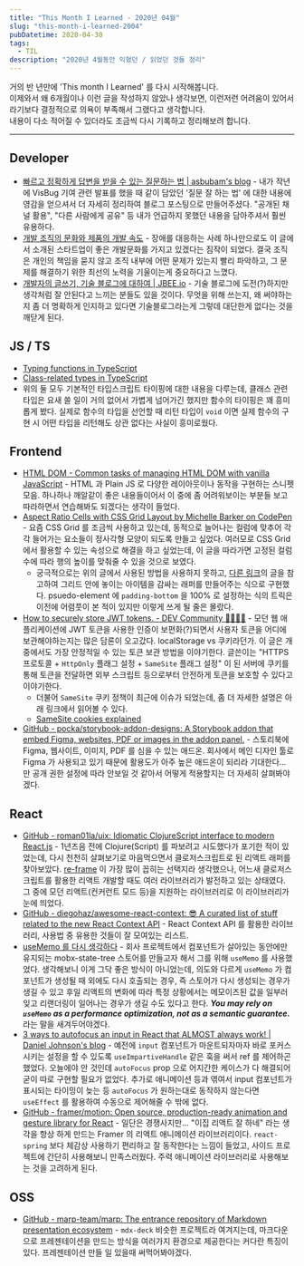 ```yaml
---
title: "This Month I Learned - 2020년 04월"
slug: "this-month-i-learned-2004"
pubDatetime: 2020-04-30
tags:
  - TIL
description: "2020년 4월동안 익혔던 / 읽었던 것들 정리"
---
```


거의 반 년만에 'This month I Learned' 를 다시 시작해봅니다.  
이제와서 왜 6개월이나 이런 글을 작성하지 않았나 생각보면, 이런저런 어려움이 있어서라기보다 결정적으로 의욕이 부족해서 그랬다고 생각합니다.  
내용이 다소 적어질 수 있더라도 조금씩 다시 기록하고 정리해보려 합니다.

---

## Developer

- [빠르고 정확하게 답변을 받을 수 있는 질문하는 법 | asbubam's blog](https://blog.2dal.com/2020/04/01/%EB%B9%A0%EB%A5%B4%EA%B3%A0-%EC%A0%95%ED%99%95%ED%95%98%EA%B2%8C-%EB%8B%B5%EB%B3%80%EC%9D%84-%EB%B0%9B%EC%9D%84-%EC%88%98-%EC%9E%88%EB%8A%94-%EC%A7%88%EB%AC%B8%ED%95%98%EB%8A%94-%EB%B2%95/) - 내가 작년에 VisBug 기여 관련 발표를 했을 때 같이 담았던 '질문 잘 하는 법' 에 대한 내용에 영감을 얻으셔서 더 자세히 정리하여 블로그 포스팅으로 만들어주셨다. "공개된 채널 활용", "다른 사람에게 공유" 등 내가 언급하지 못했던 내용을 담아주셔서 훨씬 유용하다.
- [개발 조직의 문화와 제품의 개발 속도](https://suhyunbaik.github.io/devops/2020/04/01/dev-culture-and-speed/) - 장애를 대응하는 사례 하나만으로도 이 글에서 소개된 스타트업이 좋은 개발문화를 가지고 있겠다는 짐작이 되었다. 결국 조직은 개인의 책임을 묻지 않고 조직 내부에 어떤 문제가 있는지 빨리 파악하고, 그 문제를 해결하기 위한 최선의 노력을 기울이는게 중요하다고 느꼈다.
- [개발자의 글쓰기, 기술 블로그에 대하여 | JBEE.io](https://jbee.io/essay/writing-of-developers/) - 기술 블로그에 도전(?)하지만 생각처럼 잘 안된다고 느끼는 분들도 있을 것이다. 무엇을 위해 쓰는지, 왜 써야하는지 좀 더 명확하게 인지하고 있다면 기술블로그라는게 그렇데 대단한게 없다는 것을 깨닫게 된다.

## JS / TS

- [Typing functions in TypeScript](https://2ality.com/2020/04/typing-functions-typescript.html)
- [Class-related types in TypeScript](https://2ality.com/2020/02/types-for-classes-typescript.html)
- 위의 둘 모두 기본적인 타입스크립트 타이핑에 대한 내용을 다루는데, 클래스 관련 타입은 요새 쓸 일이 거의 없어서 가볍게 넘어가긴 했지만 함수의 타이핑은 꽤 흥미롭게 봤다. 실제로 함수의 타입을 선언할 때 리턴 타입이 `void` 이면 실제 함수의 구현 시 어떤 타입을 리턴해도 상관 없다는 사실이 흥미로웠다.

## Frontend

- [HTML DOM - Common tasks of managing HTML DOM with vanilla JavaScript](https://htmldom.dev/) - HTML 과 Plain JS 로 다양한 레이아웃이나 동작을 구현하는 스니펫 모음. 하나하나 깨알같이 좋은 내용들이어서 이 중에 좀 어려워보이는 부분들 보고 따라하면서 연습해봐도 되겠다는 생각이 들었다.
- [Aspect Ratio Cells with CSS Grid Layout by Michelle Barker on CodePen](https://codepen.io/michellebarker/post/building-an-aspect-ratio-css-grid-layout) - 요즘 CSS Grid 를 조금씩 사용하고 있는데, 동적으로 늘어나는 컬럼에 맞추어 각각 들어가는 요소들이 정사각형 모양이 되도록 만들고 싶었다. 여러모로 CSS Grid 에서 활용할 수 있는 속성으로 해결을 하고 싶었는데, 이 글을 따라가면 고정된 컬럼 수에 따라 행의 높이를 맞춰줄 수 있을 것으로 보였다.
  - 궁극적으로는 위의 글에서 사용된 방법을 사용하지 못하고, [다른 링크](https://css-tricks.com/aspect-ratios-grid-items/)의 글을 참고하여 그리드 안에 놓이는 아이템을 감싸는 래퍼를 만들어주는 식으로 구현했다. psuedo-element 에 `padding-bottom` 을 100% 로 설정하는 식의 트릭은 이전에 어렴풋이 본 적이 있지만 이렇게 쓰게 될 줄은 몰랐다.
- [How to securely store JWT tokens. - DEV Community 👩‍💻👨‍💻](https://dev.to/gkoniaris/how-to-securely-store-jwt-tokens-51cf) - 모던 웹 애플리케이션에 JWT 토큰을 사용한 인증이 보편화(?)되면서 사용자 토큰을 어디에 보관해야하는지는 많은 담론이 오고갔다. localStorage vs 쿠키라던가. 이 글은 개중에서도 가장 안정적일 수 있는 토큰 보관 방법을 이야기한다. 글쓴이는 "HTTPS 프로토콜 + `HttpOnly` 플래그 설정 + `SameSite` 플래그 설정" 이 된 서버에 쿠키를 통해 토큰을 전달하면 외부 스크립트 등으로부터 안전하게 토큰을 보호할 수 있다고 이야기한다.
  - 더불어 `SameSite` 쿠키 정책이 최근에 이슈가 되었는데, 좀 더 자세한 설명은 아래 링크에서 읽어볼 수 있다.
  - [SameSite cookies explained](https://web.dev/samesite-cookies-explained/)
- [GitHub - pocka/storybook-addon-designs: A Storybook addon that embed Figma, websites, PDF or images in the addon panel.](https://github.com/pocka/storybook-addon-designs) - 스토리북에 Figma, 웹사이트, 이미지, PDF 를 심을 수 있는 애드온. 회사에서 메인 디자인 툴로 Figma 가 사용되고 있기 때문에 활용도가 아주 높은 애드온이 되리라 기대한다... 만 공개 권한 설정에 따라 안보일 것 같아서 어떻게 적용할지는 더 자세히 살펴봐야겠다.

## React

- [GitHub - roman01la/uix: Idiomatic ClojureScript interface to modern React.js](https://github.com/roman01la/uix) - 1년즈음 전에 Clojure(Script) 를 파보려고 시도했다가 포기한 적이 있었는데, 다시 천천히 살펴보기로 마음먹으면서 클로저스크립트로 된 리액트 래퍼를 찾아보았다. [re-frame](https://github.com/day8/re-frame) 이 가장 많이 꼽히는 선택지라 생각했으나, 어느새 클로저스크립트를 활용한 리액트 개발할 때도 여러 라이브러리가 발전하고 있는 상태였다. 그 중에 모던 리액트(컨커런트 모드 등)을 지원하는 라이브러리로 이 라이브러리가 눈에 띄었다.
- [GitHub - diegohaz/awesome-react-context: 😎 A curated list of stuff related to the new React Context API](https://github.com/diegohaz/awesome-react-context) - React Context API 를 활용한 라이브러리, 사용법 중 유용한 것들이 잘 모여있는 리스트.
- [useMemo 를 다시 생각하다](https://reactjs.org/docs/hooks-reference.html#usememo) - 회사 프로젝트에서 컴포넌트가 살아있는 동안에만 유지되는 mobx-state-tree 스토어를 만들고자 해서 그를 위해 `useMemo` 를 사용했었다. 생각해보니 이게 그닥 좋은 방식이 아니었는데, 의도와 다르게 `useMemo` 가 컴포넌트가 생성될 때 외에도 다시 호출되는 경우, 즉 스토어가 다시 생성되는 경우가 생길 수 있고 후일 리액트의 변화에 따라 특정 상황에서는 메모이즈된 값을 일부러 잊고 리랜더링이 일어나는 경우가 생길 수도 있다고 한다. _**You may rely on `useMemo` as a performance optimization, not as a semantic guarantee.**_ 라는 말을 새겨두어야겠다.
- [3 ways to autofocus an input in React that ALMOST always work! | Daniel Johnson's blog](https://blog.danieljohnson.io/react-ref-autofocus/) - 예전에 `input` 컴포넌트가 마운트되자마자 바로 포커스 시키는 설정을 할 수 있도록 `useImpartiveHandle` 같은 훅을 써서 ref 를 제어하곤 했었다. 오늘에야 안 것인데 `autoFocus` prop 으로 어지간한 케이스가 다 해결되어 굳이 따로 구현할 필요가 없었다. 추가로 애니메이션 등과 엮여서 input 컴포넌트가 표시되는 타이밍이 늦는 등 `autoFocus` 가 원하는대로 동작하지 않는다면 `useEffect` 를 활용하여 수동으로 제어해줄 수 밖에 없다.
- [GitHub - framer/motion: Open source, production-ready animation and gesture library for React](https://github.com/framer/motion) - 일단은 경쟁사지만... "이집 리액트 잘 하네" 라는 생각을 항상 하게 만드는 Framer 의 리액트 애니메이션 라이브러리이다. `react-spring` 보다 체감상 사용하기 편리하고 잘 동작한다는 느낌이 들었고, 사이드 프로젝트에 간단히 사용해보니 만족스러웠다. 주력 애니메이션 라이브러리로 사용해보는 것을 고려하게 된다.

## OSS

- [GitHub - marp-team/marp: The entrance repository of Markdown presentation ecosystem](https://github.com/marp-team/marp) - `mdx-deck` 비슷한 프로젝트라 여겨지는데, 마크다운으로 프레젠테이션을 만드는 방식을 여러가지 환경으로 제공한다는 커다란 특징이 있다. 프레젠테이션 만들 일 있을때 써먹어봐야겠다.

